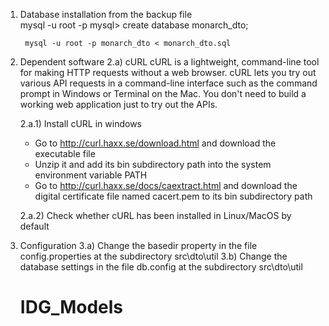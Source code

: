 1. Database installation from the backup file        
	   mysql -u root -p
			mysql> create database monarch_dto;

        mysql -u root -p monarch_dto < monarch_dto.sql

2. Dependent software 
   2.a) cURL
   cURL is a lightweight, command-line tool for making HTTP requests without a web browser. cURL lets you try out various API requests in a command-line interface such as the command prompt in Windows or Terminal on the Mac. You don't need to build a working web application just to try out the APIs.
   
   2.a.1) Install cURL in windows
     - Go to http://curl.haxx.se/download.html and download the executable file
     - Unzip it and add its bin subdirectory path into the system environment variable PATH
     - Go to http://curl.haxx.se/docs/caextract.html and download the digital certificate file named cacert.pem to its bin subdirectory path
     
   2.a.2) Check whether cURL has been installed in Linux/MacOS by default
   
3. Configuration
   3.a) Change the basedir property in the file config.properties at the subdirectory src\dto\util
   3.b) Change the database settings in the file db.config at the subdirectory src\dto\util
   # IDG_Models
